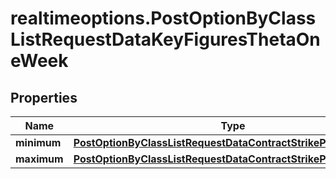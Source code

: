 # realtimeoptions.PostOptionByClassListRequestDataKeyFiguresThetaOneWeek

## Properties

Name | Type | Description | Notes
------------ | ------------- | ------------- | -------------
**minimum** | [**PostOptionByClassListRequestDataContractStrikePriceMinimum**](PostOptionByClassListRequestDataContractStrikePriceMinimum.md) |  | [optional] 
**maximum** | [**PostOptionByClassListRequestDataContractStrikePriceMaximum**](PostOptionByClassListRequestDataContractStrikePriceMaximum.md) |  | [optional] 


